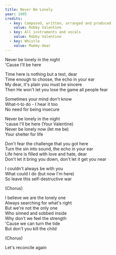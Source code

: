 ```yaml
---
title: Never Be Lonely
year: 1995
credits:
  - key: Composed, written, arranged and produced
    value: Robby Valentine
  - key: All instruments and vocals
    value: Robby Valentine
  - key: Whistle
    value: Mummy-dear
---
```


<p>Never be lonely in the night<br />
'Cause I'll be here</p>

<p>Time here is nothing but a test, dear<br />
Time enough to choose, the echo in your ear<br />
My dear, it's plain you must be sincere<br />
Then He won't let you lose the game all people fear</p>

<p>Sometimes your mind don't know<br />
What-t-to do - I hear it too<br />
No need for being insecure</p>

<p>Never be lonely in the night<br />
'cause I'll be here (Your Valentine)<br />
Never be lonely now (let me be)<br />
Your shelter for life</p>

<p>Don't fear the challenge that you got here<br />
Turn the sin into sound, the echo in your ear<br />
Life here is filled with love and hate, dear<br />
Don't let it bring you down, don't let it get you near</p>

<p>I couldn't always be with you<br />
What could I do (but now I'm here)<br />
So leave this self-destructive war</p>

<p>(Chorus)</p>

<p>I believe we are the lonely one<br />
Always searching for what's right<br />
But we're not the only one<br />
Who sinned and sobbed inside<br />
Why don't we feel the strength<br />
'Cause we can turn the tide<br />
But don't you kill the child</p>

<p>(Chorus)</p>

<p>Let's reconcile again</p>


